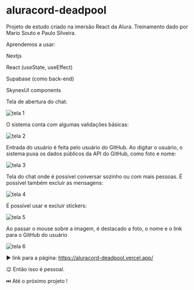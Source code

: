 # aluracord-deadpool
Projeto de estudo criado na imersão React da Alura. Treinamento dado por Mario Souto e Paulo Silveira.

Aprendemos a usar: 

Nextjs 

React (useState, useEffect)

Supabase (como back-end)

SkynexUI components

Tela de abertura do chat:

![tela 1](https://user-images.githubusercontent.com/88031968/151681960-c81cac8c-e4c2-419d-ab41-94eca35ef71a.jpg)

O sistema conta com algumas validações básicas:

![tela 2](https://user-images.githubusercontent.com/88031968/151682003-331b14d3-4a04-4f79-8e08-5b82afe4c718.jpg)

Entrada do usuário é feita pelo usuário do GitHub. Ao digitar o usuário, o sistema puxa os dados públicos da API do GitHub, como foto e nome:

![tela 3](https://user-images.githubusercontent.com/88031968/151682013-9aaf4c76-fbd2-499e-a390-f54029a6ff9a.jpg)

Tela do chat onde é possível conversar sozinho ou com mais pessoas. É possível também excluir as mensagens:

![tela 4](https://user-images.githubusercontent.com/88031968/151682021-d72c232e-d56f-47d3-beed-0be1dbc68c66.jpg)

É possível usar e excluir stickers:

![tela 5](https://user-images.githubusercontent.com/88031968/151682028-e3572da9-d7aa-43c5-98a9-4d1cb30b0012.jpg)

Ao passar o mouse sobre a imagem, é destacado a foto, o nome e o link para o GitHub do usuário

![tela 6](https://user-images.githubusercontent.com/88031968/151682269-648b321e-a1ce-44d3-ba19-7416a88f92d6.jpg)

:arrow_forward: link para a página: https://aluracord-deadpool.vercel.app/

:wink: Então isso é pessoal.

:next_track_button: Até o próximo projeto !
